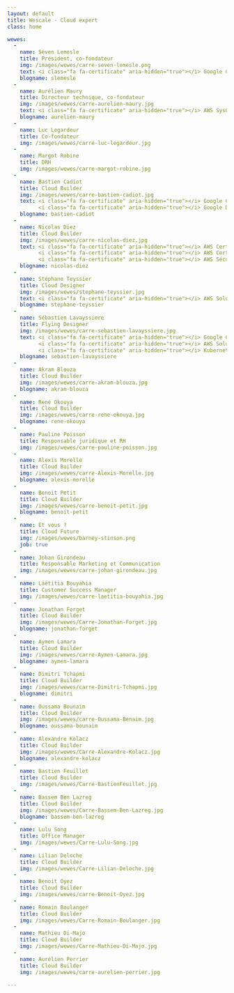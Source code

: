 ```yaml
---
layout: default
title: Wescale - Cloud expert
class: home

wewes:
  -
    name: Séven Lemesle
    title: Président, co-fondateur
    img: /images/wewes/carre-seven-lemesle.png
    text: <i class="fa fa-certificate" aria-hidden="true"></i> Google Cloud Platform Architect
    blogname: slemesle
  -
    name: Aurélien Maury
    title: Directeur technique, co-fondateur
    img: /images/wewes/carre-aurelien-maury.jpg
    text: <i class="fa fa-certificate" aria-hidden="true"></i> AWS SysOps Administrator
    blogname: aurelien-maury
  -
    name: Luc Legardeur
    title: Co-fondateur
    img: /images/wewes/carre-luc-legardeur.jpg
  -
    name: Margot Robine
    title: DRH
    img: /images/wewes/carre-margot-robine.jpg
  -
    name: Bastien Cadiot
    title: Cloud Builder
    img: /images/wewes/carre-bastien-cadiot.jpg
    text: <i class="fa fa-certificate" aria-hidden="true"></i> Google Cloud Platform Architect<br>
          <i class="fa fa-certificate" aria-hidden="true"></i> Google Developers Expert
    blogname: bastien-cadiot
  -
    name: Nicolas Diez
    title: Cloud Builder
    img: /images/wewes/carre-nicolas-diez.jpg
    text: <i class="fa fa-certificate" aria-hidden="true"></i> AWS Certified DevOps Pro<br>
          <i class="fa fa-certificate" aria-hidden="true"></i> AWS Certified SysOps Admin<br>
          <i class="fa fa-certificate" aria-hidden="true"></i> AWS Sécurity Specialty
    blogname: nicolas-diez
  -
    name: Stéphane Teyssier
    title: Cloud Designer
    img: /images/wewes/stephane-teyssier.jpg
    text: <i class="fa fa-certificate" aria-hidden="true"></i> AWS Solution Architect Pro
    blogname: stephane-teyssier
  -
    name: Sébastien Lavayssiere
    title: Flying Designer
    img: /images/wewes/carre-sebastien-lavayssiere.jpg
    text: <i class="fa fa-certificate" aria-hidden="true"></i> Google Cloud Platform Architect<br>
          <i class="fa fa-certificate" aria-hidden="true"></i> AWS Solution Architect<br>
          <i class="fa fa-certificate" aria-hidden="true"></i> Kubernetes Administrator
    blogname: sebastien-lavayssiere
  -
    name: Akram Blouza
    title: Cloud Builder
    img: /images/wewes/carre-akram-blouza.jpg
    blogname: akram-blouza
  -
    name: René Okouya
    title: Cloud Builder
    img: /images/wewes/carre-rene-okouya.jpg
    blogname: rene-okouya
  -
    name: Pauline Poisson
    title: Responsable juridique et RH
    img: /images/wewes/carre-pauline-poisson.jpg
  -
    name: Alexis Morelle
    title: Cloud Builder
    img: /images/wewes/carre-Alexis-Morelle.jpg
    blogname: alexis-morelle
  -
    name: Benoit Petit
    title: Cloud Builder
    img: /images/wewes/carre-benoit-petit.jpg
    blogname: benoit-petit
  -
    name: Et vous ?
    title: Cloud Future
    img: /images/wewes/barney-stinson.png
    job: true
  -
    name: Johan Girondeau
    title: Responsable Marketing et Communication
    img: /images/wewes/carre-johan-girondeau.jpg
  -
    name: Laëtitia Bouyahia
    title: Customer Success Manager
    img: /images/wewes/carre-laetitia-bouyahia.jpg
  -
    name: Jonathan Forget
    title: Cloud Builder
    img: /images/wewes/Carre-Jonathan-Forget.jpg
    blogname: jonathan-forget
  -
    name: Aymen Lamara
    title: Cloud Builder
    img: /images/wewes/carre-Aymen-Lamara.jpg
    blogname: aymen-lamara
  -
    name: Dimitri Tchapmi
    title: Cloud Builder
    img: /images/wewes/carre-Dimitri-Tchapmi.jpg
    blogname: dimitri
  -
    name: Oussama Bounaim
    title: Cloud Builder
    img: /images/wewes/carre-Oussama-Benaim.jpg
    blogname: oussama-bounaim
  -
    name: Alexandre Kolacz
    title: Cloud Builder
    img: /images/wewes/Carre-Alexandre-Kolacz.jpg
    blogname: alexandre-kolacz  
  -
    name: Bastien Feuillet
    title: Cloud Builder
    img: /images/wewes/Carre-BastienFeuillet.jpg
  -
    name: Bassem Ben Lazreg
    title: Cloud Builder
    img: /images/wewes/Carre-Bassem-Ben-Lazreg.jpg
    blogname: bassem-ben-lazreg
  -
    name: Lulu Song
    title: Office Manager
    img: /images/wewes/Carre-Lulu-Song.jpg
  -
    name: Lilian Deloche
    title: Cloud Builder
    img: /images/wewes/Carre-Lilian-Deloche.jpg
  -
    name: Benoit Oyez
    title: Cloud Builder
    img: /images/wewes/carre-Benoit-Oyez.jpg   
  -
    name: Romain Boulanger
    title: Cloud Builder
    img: /images/wewes/Carre-Romain-Boulanger.jpg      
  -
    name: Mathieu Di-Majo
    title: Cloud Builder
    img: /images/wewes/Carre-Mathieu-Di-Majo.jpg
  -
    name: Aurélien Perrier
    title: Cloud Builder
    img: /images/wewes/carre-aurelien-perrier.jpg  
    
---
```

